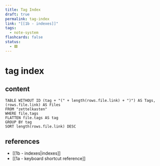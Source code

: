 ```yaml
---
title: Tag Index
draft: true
permalink: tag-index
link: "[[1b - indexes]]"
tags:
  - note-system
flashcards: false
status:
  - 🟩
---
```


# tag index

## content

```dataview
TABLE WITHOUT ID (tag + "(" + length(rows.file.link) + ")") AS Tags, (rows.file.link) AS Files
FROM "zettelkasten"
WHERE file.tags
FLATTEN file.tags AS tag
GROUP BY tag
SORT length(rows.file.link) DESC
```

## references
- [[1b - indexes|indexes]]
- [[1a - keyboard shortcut reference]]